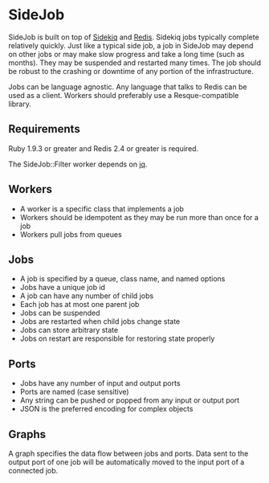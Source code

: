 SideJob
=======

SideJob is built on top of [Sidekiq](https://github.com/mperham/sidekiq) and
[Redis](http://redis.io/). Sidekiq jobs typically complete relatively quickly.
Just like a typical side job, a job in SideJob may depend on other jobs or may make slow progress
and take a long time (such as months). They may be suspended and restarted many times.
The job should be robust to the crashing or downtime of any portion of the infrastructure.

Jobs can be language agnostic. Any language that talks to Redis can be used as a client.
Workers should preferably use a Resque-compatible library.

Requirements
------------

Ruby 1.9.3 or greater and Redis 2.4 or greater is required.

The SideJob::Filter worker depends on [jq](https://github.com/stedolan/jq).

Workers
-------

* A worker is a specific class that implements a job
* Workers should be idempotent as they may be run more than once for a job
* Workers pull jobs from queues

Jobs
----

* A job is specified by a queue, class name, and named options
* Jobs have a unique job id
* A job can have any number of child jobs
* Each job has at most one parent job
* Jobs can be suspended
* Jobs are restarted when child jobs change state
* Jobs can store arbitrary state
* Jobs on restart are responsible for restoring state properly

Ports
-----

* Jobs have any number of input and output ports
* Ports are named (case sensitive)
* Any string can be pushed or popped from any input or output port
* JSON is the preferred encoding for complex objects

Graphs
------

A graph specifies the data flow between jobs and ports. Data sent to the output port
of one job will be automatically moved to the input port of a connected job.
